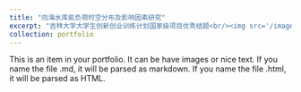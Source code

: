```yaml
---
title: "向海水库氮负荷时空分布及影响因素研究"
excerpt: "吉林大学大学生创新创业训练计划国家级项目优秀结题<br/><img src='/images/大创.png'>"
collection: portfolio
---
```


This is an item in your portfolio. It can be have images or nice text. If you name the file .md, it will be parsed as markdown. If you name the file .html, it will be parsed as HTML. 
